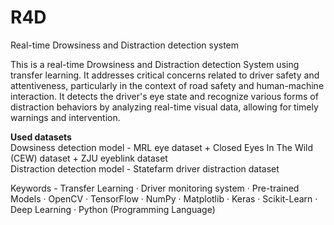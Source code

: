 # R4D
Real-time Drowsiness and Distraction detection system

This is a real-time Drowsiness and Distraction detection System using transfer learning. It addresses critical concerns related to driver safety and attentiveness, particularly in the context of road safety and human-machine interaction. It detects the driver's eye state and recognize various forms of distraction behaviors by analyzing real-time visual data, allowing for timely warnings and intervention.

__Used datasets__ 
<br>Dowsiness detection model - MRL eye dataset + Closed Eyes In The Wild (CEW) dataset + ZJU eyeblink dataset
<br>Distraction detection model - Statefarm driver distraction dataset

Keywords - Transfer Learning · Driver monitoring system · Pre-trained Models · OpenCV · TensorFlow · NumPy · Matplotlib · Keras · Scikit-Learn · Deep Learning · Python (Programming Language)
